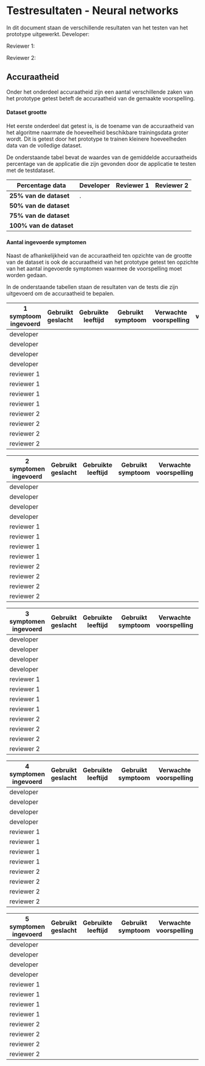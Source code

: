 # Testresultaten - Neural networks

In dit document staan de verschillende resultaten van het testen van het prototype uitgewerkt.
Developer:		

Reviewer 1:		

Reviewer 2:		



## Accuraatheid

Onder het onderdeel accuraatheid zijn een aantal verschillende zaken van het prototype getest beteft de accuraatheid van de gemaakte voorspelling.

#### Dataset grootte

Het eerste onderdeel dat getest is, is de toename van de accuraatheid van het algoritme naarmate de hoeveelheid beschikbare trainingsdata groter wordt. Dit is getest door het prototype te trainen kleinere hoeveelheden data van de volledige dataset. 

De onderstaande tabel bevat de waardes van de gemiddelde accuraatheids percentage van de applicatie die zijn gevonden door de applicatie te testen met de testdataset. 

| Percentage data          | Developer | Reviewer 1 | Reviewer 2 |
| ------------------------ | --------- | ---------- | ---------- |
| **25% van de dataset**   |   .       |            |            |
| **50% van de dataset**   |           |            |            |
| **75% van de dataset**   |           |            |            |
| **100%  van de dataset** |           |            |            |

#### Aantal ingevoerde symptomen

Naast de afhankelijkheid van de accuraatheid ten opzichte van de grootte van de dataset is ook de accuraatheid van het prototype getest ten opzichte van het aantal ingevoerde symptomen waarmee de voorspelling moet worden gedaan. 

In de onderstaande tabellen staan de resultaten van de tests die zijn uitgevoerd om de accuraatheid te bepalen.

| 1 symptoom ingevoerd | **Gebruikt geslacht** | Gebruikte leeftijd | Gebruikt symptoom | Verwachte voorspelling | **Correcte voorspelling (j/n)** |
| -------------------- | --------------------- | ------------------ | ----------------- | ---------------------- | ------------------------------- |
| developer            |                       |                    |                   |                        |                                 |
| developer            |                       |                    |                   |                        |                                 |
| developer            |                       |                    |                   |                        |                                 |
| developer            |                       |                    |                   |                        |                                 |
| reviewer 1           |                       |                    |                   |                        |                                 |
| reviewer 1           |                       |                    |                   |                        |                                 |
| reviewer 1           |                       |                    |                   |                        |                                 |
| reviewer 1           |                       |                    |                   |                        |                                 |
| reviewer 2           |                       |                    |                   |                        |                                 |
| reviewer 2           |                       |                    |                   |                        |                                 |
| reviewer 2           |                       |                    |                   |                        |                                 |
| reviewer 2           |                       |                    |                   |                        |                                 |

| 2 symptomen ingevoerd | **Gebruikt geslacht** | Gebruikte leeftijd | Gebruikt symptoom | Verwachte voorspelling | **Correcte voorspelling (j/n)** |
| --------------------- | --------------------- | ------------------ | ----------------- | ---------------------- | ------------------------------- |
| developer             |                       |                    |                   |                        |                                 |
| developer             |                       |                    |                   |                        |                                 |
| developer             |                       |                    |                   |                        |                                 |
| developer             |                       |                    |                   |                        |                                 |
| reviewer 1            |                       |                    |                   |                        |                                 |
| reviewer 1            |                       |                    |                   |                        |                                 |
| reviewer 1            |                       |                    |                   |                        |                                 |
| reviewer 1            |                       |                    |                   |                        |                                 |
| reviewer 2            |                       |                    |                   |                        |                                 |
| reviewer 2            |                       |                    |                   |                        |                                 |
| reviewer 2            |                       |                    |                   |                        |                                 |
| reviewer 2            |                       |                    |                   |                        |                                 |

| 3 symptomen ingevoerd | **Gebruikt geslacht** | Gebruikte leeftijd | Gebruikt symptoom | Verwachte voorspelling | **Correcte voorspelling (j/n)** |
| --------------------- | --------------------- | ------------------ | ----------------- | ---------------------- | ------------------------------- |
| developer             |                       |                    |                   |                        |                                 |
| developer             |                       |                    |                   |                        |                                 |
| developer             |                       |                    |                   |                        |                                 |
| developer             |                       |                    |                   |                        |                                 |
| reviewer 1            |                       |                    |                   |                        |                                 |
| reviewer 1            |                       |                    |                   |                        |                                 |
| reviewer 1            |                       |                    |                   |                        |                                 |
| reviewer 1            |                       |                    |                   |                        |                                 |
| reviewer 2            |                       |                    |                   |                        |                                 |
| reviewer 2            |                       |                    |                   |                        |                                 |
| reviewer 2            |                       |                    |                   |                        |                                 |
| reviewer 2            |                       |                    |                   |                        |                                 |

| 4 symptomen ingevoerd | **Gebruikt geslacht** | Gebruikte leeftijd | Gebruikt symptoom | Verwachte voorspelling | **Correcte voorspelling (j/n)** |
| --------------------- | --------------------- | ------------------ | ----------------- | ---------------------- | ------------------------------- |
| developer             |                       |                    |                   |                        |                                 |
| developer             |                       |                    |                   |                        |                                 |
| developer             |                       |                    |                   |                        |                                 |
| developer             |                       |                    |                   |                        |                                 |
| reviewer 1            |                       |                    |                   |                        |                                 |
| reviewer 1            |                       |                    |                   |                        |                                 |
| reviewer 1            |                       |                    |                   |                        |                                 |
| reviewer 1            |                       |                    |                   |                        |                                 |
| reviewer 2            |                       |                    |                   |                        |                                 |
| reviewer 2            |                       |                    |                   |                        |                                 |
| reviewer 2            |                       |                    |                   |                        |                                 |
| reviewer 2            |                       |                    |                   |                        |                                 |

| 5 symptomen ingevoerd | **Gebruikt geslacht** | Gebruikte leeftijd | Gebruikt symptoom | Verwachte voorspelling | **Correcte voorspelling (j/n)** |
| --------------------- | --------------------- | ------------------ | ----------------- | ---------------------- | ------------------------------- |
| developer             |                       |                    |                   |                        |                                 |
| developer             |                       |                    |                   |                        |                                 |
| developer             |                       |                    |                   |                        |                                 |
| developer             |                       |                    |                   |                        |                                 |
| reviewer 1            |                       |                    |                   |                        |                                 |
| reviewer 1            |                       |                    |                   |                        |                                 |
| reviewer 1            |                       |                    |                   |                        |                                 |
| reviewer 1            |                       |                    |                   |                        |                                 |
| reviewer 2            |                       |                    |                   |                        |                                 |
| reviewer 2            |                       |                    |                   |                        |                                 |
| reviewer 2            |                       |                    |                   |                        |                                 |
| reviewer 2            |                       |                    |                   |                        |                                 |